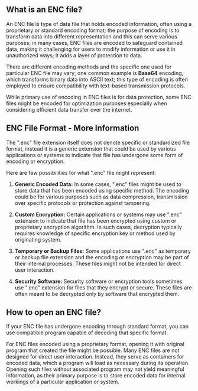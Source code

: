 ## What is an ENC file?

An ENC file is type of data file that holds encoded information, often using a proprietary or standard encoding format; the purpose of encoding is to transform data into different representation and this can serve various purposes; in many cases, ENC files are encoded to safeguard contained data, making it challenging for users to modify information or use it in unauthorized ways; it adds a layer of protection to data.

There are different encoding methods and the specific one used for particular ENC file may vary; one common example is **Base64** encoding, which transforms binary data into ASCII text; this type of encoding is often employed to ensure compatibility with text-based transmission protocols.

While primary use of encoding in ENC files is for data protection, some ENC files might be encoded for optimization purposes especially when considering efficient data transfer over the internet.

## ENC File Format - More Information

The ".enc" file extension itself does not denote specific or standardized file format, instead it is a generic extension that could be used by various applications or systems to indicate that file has undergone some form of encoding or encryption. 

Here are few possibilities for what ".enc" file might represent:

1.  **Generic Encoded Data:** In some cases, ".enc" files might be used to store data that has been encoded using specific method. The encoding could be for various purposes such as data compression, transmission over specific protocols or protection against tampering.
    
2.  **Custom Encryption:** Certain applications or systems may use ".enc" extension to indicate that file has been encrypted using custom or proprietary encryption algorithm. In such cases, decryption typically requires knowledge of specific encryption key or method used by originating system.
    
3.  **Temporary or Backup Files:** Some applications use ".enc" as temporary or backup file extension and the encoding or encryption may be part of their internal processes. These files might not be intended for direct user interaction.
    
4.  **Security Software:** Security software or encryption tools sometimes use ".enc" extension for files that they encrypt or secure. These files are often meant to be decrypted only by software that encrypted them.

## How to open an ENC file?

If your ENC file has undergone encoding through standard format, you can use compatible program capable of decoding that specific format.

For ENC files encoded using a proprietary format, opening it with original program that created the file might be possible. Many ENC files are not designed for direct user interaction. Instead, they serve as containers for encoded data, which a program will load as necessary during its operation. Opening such files without associated program may not yield meaningful information, as their primary purpose is to store encoded data for internal workings of a particular application or system.

